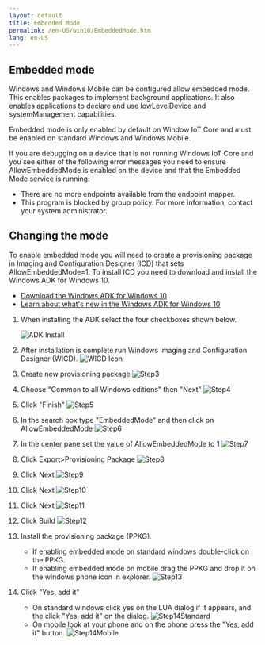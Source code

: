 ```yaml
---
layout: default
title: Embedded Mode
permalink: /en-US/win10/EmbeddedMode.htm
lang: en-US
---
```


## Embedded mode

Windows and Windows Mobile can be configured allow embedded mode. This enables packages to implement background applications.  It also enables applications to declare and use lowLevelDevice and systemManagement capabilities.

Embedded mode is only enabled by default on Window IoT Core and must be enabled on standard Windows and Windows Mobile.

If you are debugging on a device that is not running Windows IoT Core and you see either of the following error messages you need to ensure AllowEmbeddedMode is enabled on the device and that the Embedded Mode service is running:
* There are no more endpoints available from the endpoint mapper.
* This program is blocked by group policy. For more information, contact your system administrator.

## Changing the mode
To enable embedded mode you will need to create a provisioning package in Imaging and Configuration Designer (ICD) that sets AllowEmbeddedMode=1.  To install ICD you need to download and install the Windows ADK for Windows 10.

* <a href="http://go.microsoft.com/fwlink/p/?LinkId=526740">Download the Windows ADK for Windows 10</a>
* <a href="https://msdn.microsoft.com/library/windows/hardware/dn927348(v=vs.85).aspx">Learn about what's new in the Windows ADK for Windows 10</a>

1. When installing the ADK select the four checkboxes shown below.

    ![ADK Install]({{site.baseurl}}/images/EmbeddedMode/ICD.png)

2. After installation is complete run Windows Imaging and Configuration Designer (WICD).
    ![WICD Icon]({{site.baseurl}}/images/EmbeddedMode/WICD_Icon.png)

3. Create new provisioning package
    ![Step3]({{site.baseurl}}/images/EmbeddedMode/Step3.png)

4. Choose "Common to all Windows editions" then "Next"
    ![Step4]({{site.baseurl}}/images/EmbeddedMode/Step4.png)

5. Click "Finish"
    ![Step5]({{site.baseurl}}/images/EmbeddedMode/Step5.png)

6. In the search box type "EmbeddedMode" and then click on AllowEmbeddedMode
    ![Step6]({{site.baseurl}}/images/EmbeddedMode/Step6.png)

7. In the center pane set the value of AllowEmbeddedMode to 1
    ![Step7]({{site.baseurl}}/images/EmbeddedMode/Step7.png)

8. Click Export>Provisioning Package
    ![Step8]({{site.baseurl}}/images/EmbeddedMode/Step8.png)

9. Click Next
    ![Step9]({{site.baseurl}}/images/EmbeddedMode/Step9.png)

10. Click Next
    ![Step10]({{site.baseurl}}/images/EmbeddedMode/Step10.png)

11. Click Next
    ![Step11]({{site.baseurl}}/images/EmbeddedMode/Step11.png)

12. Click Build
    ![Step12]({{site.baseurl}}/images/EmbeddedMode/Step12.png)

13. Install the provisioning package (PPKG).
    * If enabling embedded mode on standard windows double-click on the PPKG. 
    * If enabling embedded mode on mobile drag the PPKG and drop it on the windows phone icon in explorer.
    ![Step13]({{site.baseurl}}/images/EmbeddedMode/Step13.png)

14. Click "Yes, add it"
    * On standard windows click yes on the LUA dialog if it appears, and the click "Yes, add it" on the dialog.
    ![Step14Standard]({{site.baseurl}}/images/EmbeddedMode/Step14Standard.png)
    * On mobile look at your phone and on the phone press the "Yes, add it" button.
    ![Step14Mobile]({{site.baseurl}}/images/EmbeddedMode/Step14Mobile.png)
